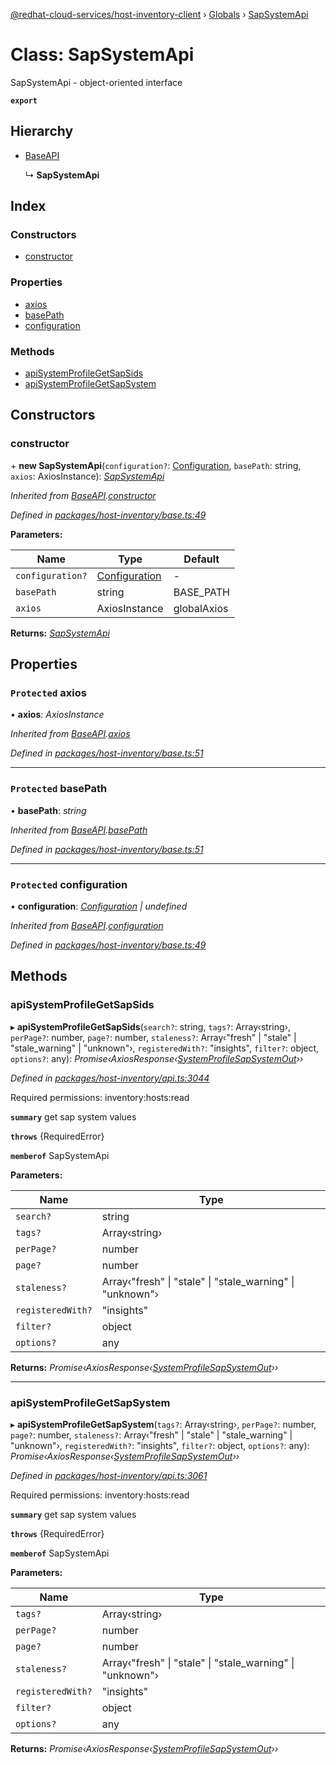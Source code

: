 [@redhat-cloud-services/host-inventory-client](../README.md) › [Globals](../globals.md) › [SapSystemApi](sapsystemapi.md)

# Class: SapSystemApi

SapSystemApi - object-oriented interface

**`export`** 

## Hierarchy

* [BaseAPI](baseapi.md)

  ↳ **SapSystemApi**

## Index

### Constructors

* [constructor](sapsystemapi.md#constructor)

### Properties

* [axios](sapsystemapi.md#protected-axios)
* [basePath](sapsystemapi.md#protected-basepath)
* [configuration](sapsystemapi.md#protected-configuration)

### Methods

* [apiSystemProfileGetSapSids](sapsystemapi.md#apisystemprofilegetsapsids)
* [apiSystemProfileGetSapSystem](sapsystemapi.md#apisystemprofilegetsapsystem)

## Constructors

###  constructor

\+ **new SapSystemApi**(`configuration?`: [Configuration](configuration.md), `basePath`: string, `axios`: AxiosInstance): *[SapSystemApi](sapsystemapi.md)*

*Inherited from [BaseAPI](baseapi.md).[constructor](baseapi.md#constructor)*

*Defined in [packages/host-inventory/base.ts:49](https://github.com/RedHatInsights/javascript-clients/blob/master/packages/host-inventory/base.ts#L49)*

**Parameters:**

Name | Type | Default |
------ | ------ | ------ |
`configuration?` | [Configuration](configuration.md) | - |
`basePath` | string | BASE_PATH |
`axios` | AxiosInstance | globalAxios |

**Returns:** *[SapSystemApi](sapsystemapi.md)*

## Properties

### `Protected` axios

• **axios**: *AxiosInstance*

*Inherited from [BaseAPI](baseapi.md).[axios](baseapi.md#protected-axios)*

*Defined in [packages/host-inventory/base.ts:51](https://github.com/RedHatInsights/javascript-clients/blob/master/packages/host-inventory/base.ts#L51)*

___

### `Protected` basePath

• **basePath**: *string*

*Inherited from [BaseAPI](baseapi.md).[basePath](baseapi.md#protected-basepath)*

*Defined in [packages/host-inventory/base.ts:51](https://github.com/RedHatInsights/javascript-clients/blob/master/packages/host-inventory/base.ts#L51)*

___

### `Protected` configuration

• **configuration**: *[Configuration](configuration.md) | undefined*

*Inherited from [BaseAPI](baseapi.md).[configuration](baseapi.md#protected-configuration)*

*Defined in [packages/host-inventory/base.ts:49](https://github.com/RedHatInsights/javascript-clients/blob/master/packages/host-inventory/base.ts#L49)*

## Methods

###  apiSystemProfileGetSapSids

▸ **apiSystemProfileGetSapSids**(`search?`: string, `tags?`: Array‹string›, `perPage?`: number, `page?`: number, `staleness?`: Array‹"fresh" | "stale" | "stale_warning" | "unknown"›, `registeredWith?`: "insights", `filter?`: object, `options?`: any): *Promise‹AxiosResponse‹[SystemProfileSapSystemOut](../interfaces/systemprofilesapsystemout.md)››*

*Defined in [packages/host-inventory/api.ts:3044](https://github.com/RedHatInsights/javascript-clients/blob/master/packages/host-inventory/api.ts#L3044)*

Required permissions: inventory:hosts:read

**`summary`** get sap system values

**`throws`** {RequiredError}

**`memberof`** SapSystemApi

**Parameters:**

Name | Type |
------ | ------ |
`search?` | string |
`tags?` | Array‹string› |
`perPage?` | number |
`page?` | number |
`staleness?` | Array‹"fresh" &#124; "stale" &#124; "stale_warning" &#124; "unknown"› |
`registeredWith?` | "insights" |
`filter?` | object |
`options?` | any |

**Returns:** *Promise‹AxiosResponse‹[SystemProfileSapSystemOut](../interfaces/systemprofilesapsystemout.md)››*

___

###  apiSystemProfileGetSapSystem

▸ **apiSystemProfileGetSapSystem**(`tags?`: Array‹string›, `perPage?`: number, `page?`: number, `staleness?`: Array‹"fresh" | "stale" | "stale_warning" | "unknown"›, `registeredWith?`: "insights", `filter?`: object, `options?`: any): *Promise‹AxiosResponse‹[SystemProfileSapSystemOut](../interfaces/systemprofilesapsystemout.md)››*

*Defined in [packages/host-inventory/api.ts:3061](https://github.com/RedHatInsights/javascript-clients/blob/master/packages/host-inventory/api.ts#L3061)*

Required permissions: inventory:hosts:read

**`summary`** get sap system values

**`throws`** {RequiredError}

**`memberof`** SapSystemApi

**Parameters:**

Name | Type |
------ | ------ |
`tags?` | Array‹string› |
`perPage?` | number |
`page?` | number |
`staleness?` | Array‹"fresh" &#124; "stale" &#124; "stale_warning" &#124; "unknown"› |
`registeredWith?` | "insights" |
`filter?` | object |
`options?` | any |

**Returns:** *Promise‹AxiosResponse‹[SystemProfileSapSystemOut](../interfaces/systemprofilesapsystemout.md)››*
